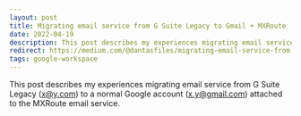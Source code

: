 ```yaml
---
layout: post
title: Migrating email service from G Suite Legacy to Gmail + MXRoute
date: 2022-04-19
description: This post describes my experiences migrating email service from G Suite Legacy (x@y.com) to a normal Google account (x.y@gmail.com) attached to the MXRoute email service.
redirect: https://medium.com/@dantasfiles/migrating-email-service-from-g-suite-legacy-to-a-normal-gmail-account-mxroute-64c43933eb3c
tags: google-workspace
---
```


This post describes my experiences migrating email service from G Suite Legacy (x@y.com) to a normal Google account (x.y@gmail.com) attached to the MXRoute email service.


